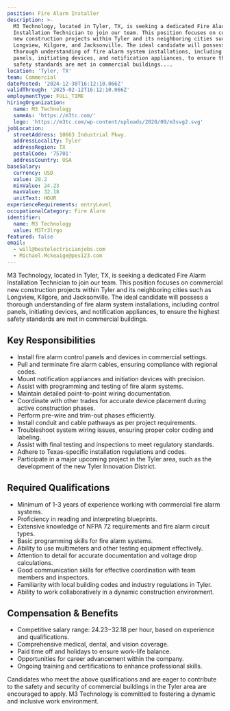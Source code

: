 ```yaml
---
position: Fire Alarm Installer
description: >-
  M3 Technology, located in Tyler, TX, is seeking a dedicated Fire Alarm
  Installation Technician to join our team. This position focuses on commercial
  new construction projects within Tyler and its neighboring cities such as
  Longview, Kilgore, and Jacksonville. The ideal candidate will possess a
  thorough understanding of fire alarm system installations, including control
  panels, initiating devices, and notification appliances, to ensure the highest
  safety standards are met in commercial buildings....
location: 'Tyler, TX'
team: Commercial
datePosted: '2024-12-30T16:12:10.066Z'
validThrough: '2025-02-12T16:12:10.066Z'
employmentType: FULL_TIME
hiringOrganization:
  name: M3 Technology
  sameAs: 'https://m3tc.com/'
  logo: 'https://m3tc.com/wp-content/uploads/2020/09/m3svg2.svg'
jobLocation:
  streetAddress: 10663 Industrial Pkwy.
  addressLocality: Tyler
  addressRegion: TX
  postalCode: '75701'
  addressCountry: USA
baseSalary:
  currency: USD
  value: 28.2
  minValue: 24.23
  maxValue: 32.18
  unitText: HOUR
experienceRequirements: entryLevel
occupationalCategory: Fire Alarm
identifier:
  name: M3 Technology
  value: M3Tr3lrgo
featured: false
email:
  - will@bestelectricianjobs.com
  - Michael.Mckeaige@pes123.com
---
```




M3 Technology, located in Tyler, TX, is seeking a dedicated Fire Alarm Installation Technician to join our team. This position focuses on commercial new construction projects within Tyler and its neighboring cities such as Longview, Kilgore, and Jacksonville. The ideal candidate will possess a thorough understanding of fire alarm system installations, including control panels, initiating devices, and notification appliances, to ensure the highest safety standards are met in commercial buildings.

## Key Responsibilities

- Install fire alarm control panels and devices in commercial settings.
- Pull and terminate fire alarm cables, ensuring compliance with regional codes.
- Mount notification appliances and initiation devices with precision.
- Assist with programming and testing of fire alarm systems.
- Maintain detailed point-to-point wiring documentation.
- Coordinate with other trades for accurate device placement during active construction phases.
- Perform pre-wire and trim-out phases efficiently.
- Install conduit and cable pathways as per project requirements.
- Troubleshoot system wiring issues, ensuring proper color coding and labeling.
- Assist with final testing and inspections to meet regulatory standards.
- Adhere to Texas-specific installation regulations and codes.
- Participate in a major upcoming project in the Tyler area, such as the development of the new Tyler Innovation District.

## Required Qualifications

- Minimum of 1-3 years of experience working with commercial fire alarm systems.
- Proficiency in reading and interpreting blueprints.
- Extensive knowledge of NFPA 72 requirements and fire alarm circuit types.
- Basic programming skills for fire alarm systems.
- Ability to use multimeters and other testing equipment effectively.
- Attention to detail for accurate documentation and voltage drop calculations.
- Good communication skills for effective coordination with team members and inspectors.
- Familiarity with local building codes and industry regulations in Tyler.
- Ability to work collaboratively in a dynamic construction environment.

## Compensation & Benefits

- Competitive salary range: $24.23-$32.18 per hour, based on experience and qualifications.
- Comprehensive medical, dental, and vision coverage.
- Paid time off and holidays to ensure work-life balance.
- Opportunities for career advancement within the company.
- Ongoing training and certifications to enhance professional skills.

Candidates who meet the above qualifications and are eager to contribute to the safety and security of commercial buildings in the Tyler area are encouraged to apply. M3 Technology is committed to fostering a dynamic and inclusive work environment.
